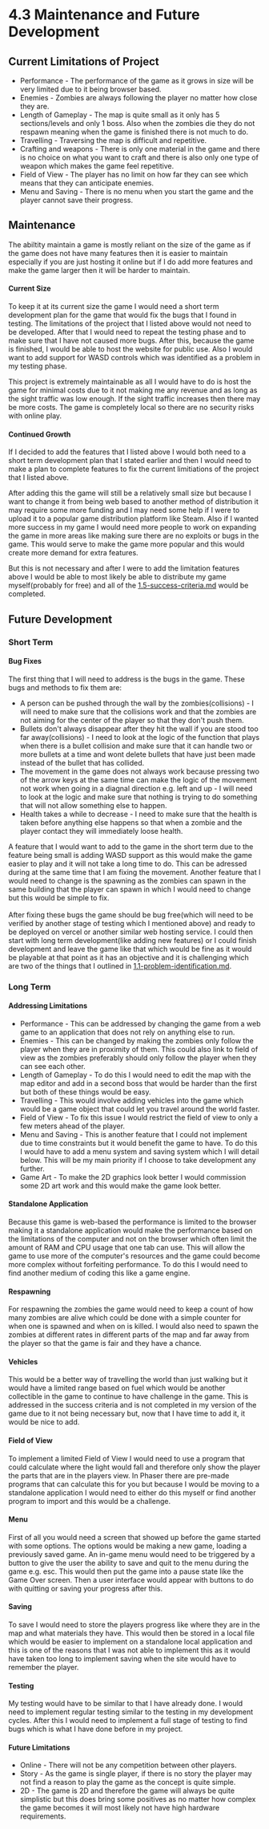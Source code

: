 # 4.3 Maintenance and Future Development

## Current Limitations of Project

* Performance - The performance of the game as it grows in size will be very limited due to it being browser based.
* Enemies - Zombies are always following the player no matter how close they are.
* Length of Gameplay - The map is quite small as it only has 5 sections/levels and only 1 boss. Also when the zombies die they do not respawn meaning when the game is finished there is not much to do.
* Travelling - Traversing the map is difficult and repetitive.
* Crafting and weapons - There is only one material in the game and there is no choice on what you want to craft and there is also only one type of weapon which makes the game feel repetitive.
* Field of View - The player has no limit on how far they can see which means that they can anticipate enemies.
* Menu and Saving - There is no menu when you start the game and the player cannot save their progress.

## Maintenance

The abiltity maintain a game is mostly reliant on the size of the game as if the game does not have many features then it is easier to maintain especially if you are just hosting it online but if I do add more features and make the game larger then it will be harder to maintain.

#### Current Size

To keep it at its current size the game I would need a short term development plan for the game that would fix the bugs that I found in testing. The limitations of the project that I listed above would not need to be developed. After that I would need to repeat the testing phase and to make sure that I have not caused more bugs. After this, because the game is finished, I would be able to host the website for public use. Also I would want to add support for WASD controls which was identified as a problem in my testing phase.

This project is extremely maintainable as all I would have to do is host the game for minimal costs due to it not making me any revenue and as long as the sight traffic was low enough. If the sight traffic increases then there may be more costs. The game is completely local so there are no security risks with online play.

#### Continued Growth

If I decided to add the features that I listed above I would both need to a short term development plan that I stated earlier and then I would need to make a plan to complete features to fix the current limitiations of the project that I listed above.

After adding this the game will still be a relatively small size but because I want to change it from being web based to another method of distribution it may require some more funding and I may need some help if I were to upload it to a popular game distribution platform like Steam. Also if I wanted more success in my game I would need more people to work on expanding the game in more areas like making sure there are no exploits or bugs in the game. This would serve to make the game more popular and this would create more demand for extra features.

But this is not necessary and after I were to add the limitation features above I would be able to most likely be able to distribute my game myself(probably for free) and all of the [1.5-success-criteria.md](../1-analysis/1.5-success-criteria.md "mention") would be completed.

## Future Development

### Short Term

#### Bug Fixes

The first thing that I will need to address is the bugs in the game. These bugs and methods to fix them are:

* A person can be pushed through the wall by the zombies(collisions) - I will need to make sure that the collisions work and that the zombies are not aiming for the center of the player so that they don't push them.
* Bullets don't always disappear after they hit the wall if you are stood too far away(collisions) - I need to look at the logic of the function that plays when there is a bullet collision and make sure that it can handle two or more bullets at a time and wont delete bullets that have just been made instead of the bullet that has collided.
* The movement in the game does not always work because pressing two of the arrow keys at the same time can make the logic of the movement not work when going in a diagnal direction e.g. left and up -  I will need to look at the logic and make sure that nothing is trying to do something that will not allow something else to happen.
* Health takes a while to decrease - I need to make sure that the health is taken before anything else happens so that when a zombie and the player contact they will immediately loose health.

A feature that I would want to add to the game in the short term due to the feature being small is adding WASD support as this would make the game easier to play and it will not take a long time to do. This can be adressed during at the same time that I am fixing the movement. Another feature that I would need to change is the spawning as the zombies can spawn in the same building that the player can spawn in which I would need to change but this would be simple to fix.\
\
After fixing these bugs the game should be bug free(which will need to be verified by another stage of testing which I mentioned above) and ready to be deployed on vercel or another similar web hosting service. I could then start with long term development(like adding new features) or I could finish development and leave the game like that which would be fine as it would be playable at that point as it has an objective and it is challenging which are two of the things that I outlined in [1.1-problem-identification.md](../1-analysis/1.1-problem-identification.md "mention").

### Long Term&#x20;

#### Addressing Limitations

* Performance - This can be addressed by changing the game from a web game to an application that does not rely on anything else to run.
* Enemies - This can be changed by making the zombies only follow the player when they are in proximity of them. This could also link to field of view as the zombies preferably should only follow the player when they can see each other.
* Length of Gameplay - To do this I would need to edit the map with the map editor and add in a second boss that would be harder than the first but both of these things would be easy.
* Travelling - This would involve adding vehicles into the game which would be a game object that could let you travel around the world faster.
* Field of View - To fix this issue I would restrict the field of view to only a few meters ahead of the player.
* Menu and Saving - This is another feature that I could not implement due to time constraints but it would benefit the game to have. To do this I would have to add a menu system and saving system which I will detail below. This will be my main priority if I choose to take development any further.
* Game Art - To make the 2D graphics look better I would commission some 2D art work and this would make the game look better.

#### Standalone Application

Because this game is web-based the performance is limited to the browser making it a standalone application would make the performance based on the limitations of the computer and not on the browser which often limit the amount of RAM and CPU usage that one tab can use. This will allow the game to use more of the computer's resources and the game could become more complex without forfeiting performance. To do this I would need to find another medium of coding this like a game engine.

#### Respawning

For respawning the zombies the game would need to keep a count of how many zombies are alive which could be done with a simple counter for when one is spawned and when on is killed. I would also need to spawn the zombies at different rates in different parts of the map and far away from the player so that the game is fair and they have a chance.

#### Vehicles

This would be a better way of travelling the world than just walking but it would have a limited range based on fuel which would be another collectible in the game to continue to have challenge in the game. This is addressed in the success criteria and is not completed in my version of the game due to it not being necessary but, now that I have time to add it, it would be nice to add.

#### Field of View

To implement a limited Field of View I would need to use a program that could calculate where the light would fall and therefore only show the player the parts that are in the players view. In Phaser there are pre-made programs that can calculate this for you but because I would be moving to a standalone application I would need to either do this myself or find another program to import and this would be a challenge.

#### Menu

First of all you would need a screen that showed up before the game started with some options. The options would be making a new game, loading a previously saved game. An in-game menu would need to be triggered by a button to give the user the ability to save and quit to the menu during the game e.g. esc. This would then put the game into a pause state like the Game Over screen. Then a user interface would appear with buttons to do with quitting or saving your progress after this.

#### Saving

To save I would need to store the players progress like where they are in the map and what materials they have. This would then be stored in a local file which would be easier to implement on a standalone local application and this is one of the reasons that I was not able to implement this as it would have taken too long to implement saving when the site would have to remember the player.

#### Testing

My testing would have to be similar to that I have already done. I would need to implement regular testing similar to the testing in my development cycles. After this I would need to implement a full stage of testing to find bugs which is what I have done before in my project.

#### Future Limitations

* Online - There will not be any competition between other players.
* Story - As the game is single player, if there is no story the player may not find a reason to play the game as the concept is quite simple.
* 2D - The game is 2D and therefore the game will always be quite simplistic but this does bring some positives as no matter how complex the game becomes it will most likely not have high hardware requirements.
